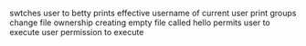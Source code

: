 swtches user to betty
prints effective username of current user
print groups
change file ownership
creating empty file called hello
permits user to execute
user permission to execute
